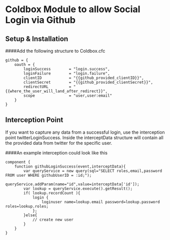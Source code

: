 Coldbox Module to allow Social Login via Github
================

Setup & Installation
---------------------

####Add the following structure to Coldbox.cfc

    github = {
        oauth = {
            loginSuccess        = "login.success",
            loginFailure        = "login.failure",
            clientID            = "{{github_provided_clientID}}",
            clientSecret        = "{{github_provided_clientSecret}}",
            redirectURL         = "{{where_the_user_will_land_after_redirect}}",
            scope               = "user,user:email"
        }
    }

Interception Point
---------------------
If you want to capture any data from a successful login, use the interception point twitterLoginSuccess. Inside the interceptData structure will contain all the provided data from twitter for the specific user.

####An example interception could look like this

    component {
        function githubLoginSuccess(event,interceptData){
            var queryService = new query(sql="SELECT roles,email,password FROM user WHERE githubUserID = :id;");
                queryService.addParam(name="id",value=interceptData['id']);
            var lookup = queryService.execute().getResult();
            if( lookup.recordCount ){
                login {
                    loginuser name=lookup.email password=lookup.password roles=lookup.roles;
                };
            }else{
                // create new user
            }
        }
    }

